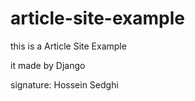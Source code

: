 # article-site-example

this is a Article Site Example

it made by Django

signature: Hossein Sedghi
